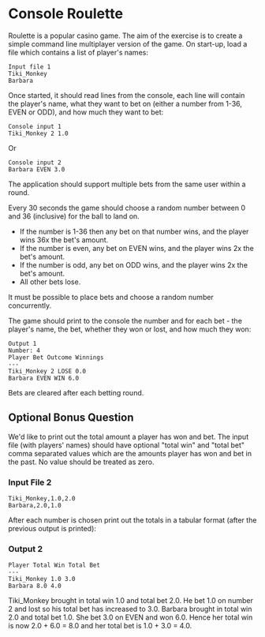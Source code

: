 # Console Roulette
Roulette is a popular casino game. The aim of the exercise is to create a simple command line multiplayer version of the game.
On start-up, load a file which contains a list of player's names:
```
Input file 1
Tiki_Monkey
Barbara
```
Once started, it should read lines from the console, each line will contain the player's name, what they want to bet on (either a number from 1-36, EVEN or ODD), and how much they want to bet:
```
Console input 1
Tiki_Monkey 2 1.0
```
Or
```
Console input 2
Barbara EVEN 3.0
```
The application should support multiple bets from the same user within a round.

Every 30 seconds the game should choose a random number between 0 and 36 (inclusive) for the ball to land on.
* If the number is 1-36 then any bet on that number wins, and the player wins 36x the bet's amount.
* If the number is even, any bet on EVEN wins, and the player wins 2x the bet's amount.
* If the number is odd, any bet on ODD wins, and the player wins 2x the bet's amount.
* All other bets lose.

It must be possible to place bets and choose a random number concurrently.

The game should print to the console the number and for each bet - the player's name, the bet, whether they won or lost, and how much they won:
```
Output 1
Number: 4
Player Bet Outcome Winnings
---
Tiki_Monkey 2 LOSE 0.0
Barbara EVEN WIN 6.0
```
Bets are cleared after each betting round.

## Optional Bonus Question

We'd like to print out the total amount a player has won and bet. The input file (with players' names) should have optional "total win" and "total bet" comma separated values which are the amounts player has won and bet in the past. No value should be treated as zero.
### Input File 2
```
Tiki_Monkey,1.0,2.0
Barbara,2.0,1.0
```

After each number is chosen print out the totals in a tabular format (after the previous output is printed):
### Output 2
```
Player Total Win Total Bet
---
Tiki_Monkey 1.0 3.0
Barbara 8.0 4.0
```
Tiki_Monkey brought in total win 1.0 and total bet 2.0. He bet 1.0 on number 2 and lost so his total bet has increased to 3.0.
Barbara brought in total win 2.0 and total bet 1.0. She bet 3.0 on EVEN and won 6.0. Hence her total win is now 2.0 + 6.0 = 8.0 and her total bet is 1.0 + 3.0 = 4.0.
